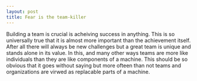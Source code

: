 ```yaml
---
layout: post
title: Fear is the team-killer
---
```


Building a team is crucial is acheiving success in anything.  This is so universally true that it is almost more important than the achievement itself. After all there will always be new challenges but a great team is unique and stands alone in its value.  In this, and many other ways teams are more like individuals than they are like components of a machine.  This should be so obvious that it goes without saying but more ofteen than not teams and organizations are virwed as replacable parts of a machine.
